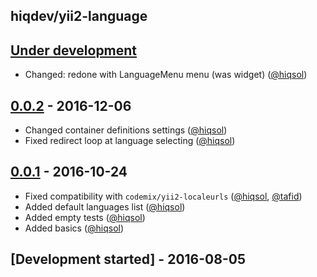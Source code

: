 hiqdev/yii2-language
--------------------

## [Under development]

- Changed: redone with LanguageMenu menu (was widget) ([@hiqsol])

## [0.0.2] - 2016-12-06

- Changed container definitions settings ([@hiqsol])
- Fixed redirect loop at language selecting ([@hiqsol])

## [0.0.1] - 2016-10-24

- Fixed compatibility with `codemix/yii2-localeurls` ([@hiqsol], [@tafid])
- Added default languages list ([@hiqsol])
- Added empty tests ([@hiqsol])
- Added basics ([@hiqsol])

## [Development started] - 2016-08-05

[@hiqsol]: https://github.com/hiqsol
[sol@hiqdev.com]: https://github.com/hiqsol
[@SilverFire]: https://github.com/SilverFire
[d.naumenko.a@gmail.com]: https://github.com/SilverFire
[@tafid]: https://github.com/tafid
[andreyklochok@gmail.com]: https://github.com/tafid
[@BladeRoot]: https://github.com/BladeRoot
[bladeroot@gmail.com]: https://github.com/BladeRoot
[Under development]: https://github.com/hiqdev/yii2-language/compare/0.0.2...HEAD
[0.0.2]: https://github.com/hiqdev/yii2-language/compare/0.0.1...0.0.2
[0.0.1]: https://github.com/hiqdev/yii2-language/releases/tag/0.0.1
